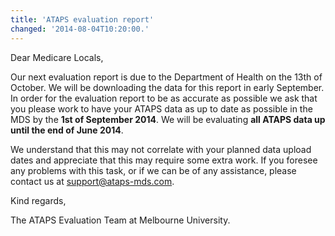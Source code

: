 ```yaml
---
title: 'ATAPS evaluation report'
changed: '2014-08-04T10:20:00.'
---
```

<p>Dear Medicare Locals,</p>
<p>Our next evaluation report is due to the Department of Health on the 13th of October. We will be downloading the data for this report in early September. In order for the evaluation report to be as accurate as possible we ask that you please work to have your ATAPS data as up to date as possible in the MDS by the <strong>1st of September 2014</strong>. We will be evaluating <strong>all ATAPS data up until the end of June 2014</strong>.  </p>
<p>We understand that this may not correlate with your planned data upload dates and appreciate that this may require some extra work. If you foresee any problems with this task, or if we can be of any assistance, please contact us at <a href="mailto:support@ataps-mds.com">support@ataps-mds.com</a>.</p>
<p>Kind regards,</p>
<p>The ATAPS Evaluation Team at Melbourne University. </p>
